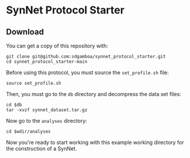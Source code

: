 # SynNet Protocol Starter



## Download

You can get a copy of this repository with:

    git clone git@github.com:sdgamboa/synnet_protocol_starter.git
    cd synnet_protocol_starter-main

Before using this protocol, you must source the `set_profile.sh` file:

    source set_profile.sh

Then, you must go to the `db` directory and decompress the data set files:

    cd $db
    tar -xvzf synnet_dataset.tar.gz

Now go to the `analyses` directory:

    cd $wdir/analyses

Now you're ready to start working with this example working directory for the 
construction of a SynNet.

